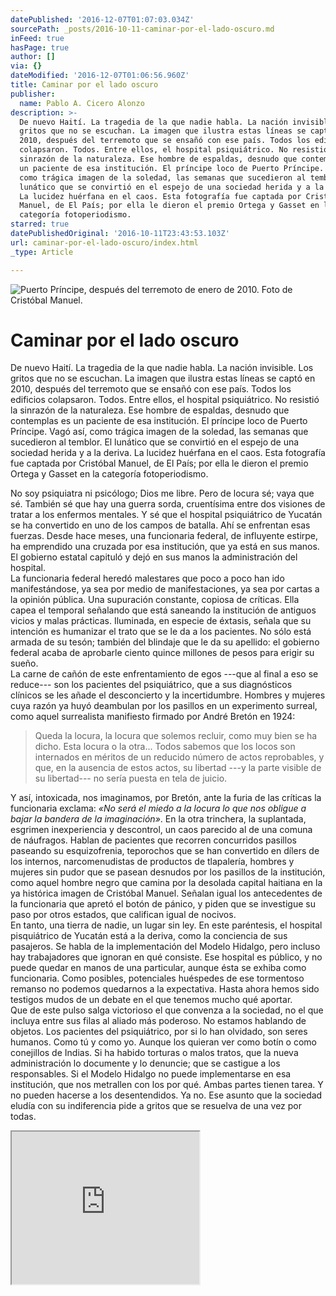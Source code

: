 ```yaml
---
datePublished: '2016-12-07T01:07:03.034Z'
sourcePath: _posts/2016-10-11-caminar-por-el-lado-oscuro.md
inFeed: true
hasPage: true
author: []
via: {}
dateModified: '2016-12-07T01:06:56.960Z'
title: Caminar por el lado oscuro
publisher:
  name: Pablo A. Cicero Alonzo
description: >-
  De nuevo Haití. La tragedia de la que nadie habla. La nación invisible. Los
  gritos que no se escuchan. La imagen que ilustra estas líneas se captó en
  2010, después del terremoto que se ensañó con ese país. Todos los edificios
  colapsaron. Todos. Entre ellos, el hospital psiquiátrico. No resistió la
  sinrazón de la naturaleza. Ese hombre de espaldas, desnudo que contemplas es
  un paciente de esa institución. El príncipe loco de Puerto Príncipe. Vagó así,
  como trágica imagen de la soledad, las semanas que sucedieron al temblor. El
  lunático que se convirtió en el espejo de una sociedad herida y a la deriva.
  La lucidez huérfana en el caos. Esta fotografía fue captada por Cristóbal
  Manuel, de El País; por ella le dieron el premio Ortega y Gasset en la
  categoría fotoperiodismo.
starred: true
datePublishedOriginal: '2016-10-11T23:43:53.103Z'
url: caminar-por-el-lado-oscuro/index.html
_type: Article

---
```

![Puerto Príncipe, después del terremoto de enero de 2010. Foto de Cristóbal Manuel.](https://the-grid-user-content.s3-us-west-2.amazonaws.com/a21ba43a-250e-4576-bdc4-a331fe30d671.jpg)

# Caminar por el lado oscuro

De nuevo Haití. La tragedia de la que nadie habla. La nación invisible. Los gritos que no se escuchan. La imagen que ilustra estas líneas se captó en 2010, después del terremoto que se ensañó con ese país. Todos los edificios colapsaron. Todos. Entre ellos, el hospital psiquiátrico. No resistió la sinrazón de la naturaleza. Ese hombre de espaldas, desnudo que contemplas es un paciente de esa institución. El príncipe loco de Puerto Príncipe. Vagó así, como trágica imagen de la soledad, las semanas que sucedieron al temblor. El lunático que se convirtió en el espejo de una sociedad herida y a la deriva. La lucidez huérfana en el caos. Esta fotografía fue captada por Cristóbal Manuel, de El País; por ella le dieron el premio Ortega y Gasset en la categoría fotoperiodismo.

No soy psiquiatra ni psicólogo; Dios me libre. Pero de locura sé; vaya que sé. También sé que hay una guerra sorda, cruentísima entre dos visiones de tratar a los enfermos mentales. Y sé que el hospital psiquiátrico de Yucatán se ha convertido en uno de los campos de batalla. Ahí se enfrentan esas fuerzas. Desde hace meses, una funcionaria federal, de influyente estirpe, ha emprendido una cruzada por esa institución, que ya está en sus manos. El gobierno estatal capituló y dejó en sus manos la administración del hospital.   
La funcionaria federal heredó malestares que poco a poco han ido manifestándose, ya sea por medio de manifestaciones, ya sea por cartas a la opinión pública. Una supuración constante, copiosa de críticas. Ella capea el temporal señalando que está saneando la institución de antiguos vicios y malas prácticas. Iluminada, en especie de éxtasis, señala que su intención es humanizar el trato que se le da a los pacientes. No sólo está armada de su tesón; también del blindaje que le da su apellido: el gobierno federal acaba de aprobarle ciento quince millones de pesos para erigir su sueño.  
La carne de cañón de este enfrentamiento de egos ---que al final a eso se reduce--- son los pacientes del psiquiátrico, que a sus diagnósticos clínicos se les añade el desconcierto y la incertidumbre. Hombres y mujeres cuya razón ya huyó deambulan por los pasillos en un experimento surreal, como aquel surrealista manifiesto firmado por André Bretón en 1924:

> Queda la locura, la locura que solemos recluir, como muy bien se ha dicho. Esta locura o la otra... Todos sabemos que los locos son internados en méritos de un reducido número de actos reprobables, y que, en la ausencia de estos actos, su libertad ---y la parte visible de su libertad--- no sería puesta en tela de juicio. 

Y así, intoxicada, nos imaginamos, por Bretón, ante la furia de las críticas la funcionaria exclama: _«No será el miedo a la locura lo que nos obligue a bajar la bandera de la imaginación»_. En la otra trinchera, la suplantada, esgrimen inexperiencia y descontrol, un caos parecido al de una comuna de náufragos. Hablan de pacientes que recorren concurridos pasillos paseando su esquizofrenia, teporochos que se han convertido en dílers de los internos, narcomenudistas de productos de tlapalería, hombres y mujeres sin pudor que se pasean desnudos por los pasillos de la institución, como aquel hombre negro que camina por la desolada capital haitiana en la ya histórica imagen de Cristóbal Manuel. Señalan igual los antecedentes de la funcionaria que apretó el botón de pánico, y piden que se investigue su paso por otros estados, que califican igual de nocivos.   
En tanto, una tierra de nadie, un lugar sin ley. En este paréntesis, el hospital pisquiátrico de Yucatán está a la deriva, como la conciencia de sus pasajeros. Se habla de la implementación del Modelo Hidalgo, pero incluso hay trabajadores que ignoran en qué consiste. Ese hospital es público, y no puede quedar en manos de una particular, aunque ésta se exhiba como funcionaria. Como posibles, potenciales huéspedes de ese tormentoso remanso no podemos quedarnos a la expectativa. Hasta ahora hemos sido testigos mudos de un debate en el que tenemos mucho qué aportar.   
Que de este pulso salga victorioso el que convenza a la sociedad, no el que incluya entre sus filas al aliado más poderoso. No estamos hablando de objetos. Los pacientes del psiquiátrico, por si lo han olvidado, son seres humanos. Como tú y como yo. Aunque los quieran ver como botín o como conejillos de Indias. Si ha habido torturas o malos tratos, que la nueva administración lo documente y lo denuncie; que se castigue a los responsables. Si el Modelo Hidalgo no puede implementarse en esa institución, que nos metrallen con los por qué. Ambas partes tienen tarea. Y no pueden hacerse a los desentendidos. Ya no. Ese asunto que la sociedad eludía con su indiferencia pide a gritos que se resuelva de una vez por todas.

<iframe src="https://the-grid.github.io/ed-userhtml/?g=eJxNUsGK2zAQvecrhAqNDbG03dPS2IEGeiiUPfVWSplI41iJLIWZcbZp6b9X3vWWvWnePL0386TWh6sKvtP9oaGcRe9aW6DdqmVH4SK7qp-Sk5BT5TeKN4Vbqz8rpa5A6lTq_sSqU94cUT5HHDEJ72_f4PgII1Zcf7_7sS3s0KvqLWd_--KrIlUrQpkozZxFyBGC4MIrCtvSMMGXXvAvNMPkSqmtdTkldGJ6cHjI-WwSikX--fWTZX82J373qz-Msfvw_orEZYnuem8e9CxT5jYXoOLxmD2akBhJ9thnwmrZq96u_lY-u2meZKPWL4msy-nVrzlx8VnX9ba1S16rdk7URWB-DjWGM2rlQaAZCPtODyIX_mitDHik4A0ESw8wWgdjSEDNJVODsYngc5PZTZSX60_By9Dp-7uljnDLk3SaBZIH8gsMz6_V6TfGHH5j4Y0Q4ysy5Kdm3qIMKTT9Jw4lkQVZPsI_ECy2SA" height="244" style=""></iframe>